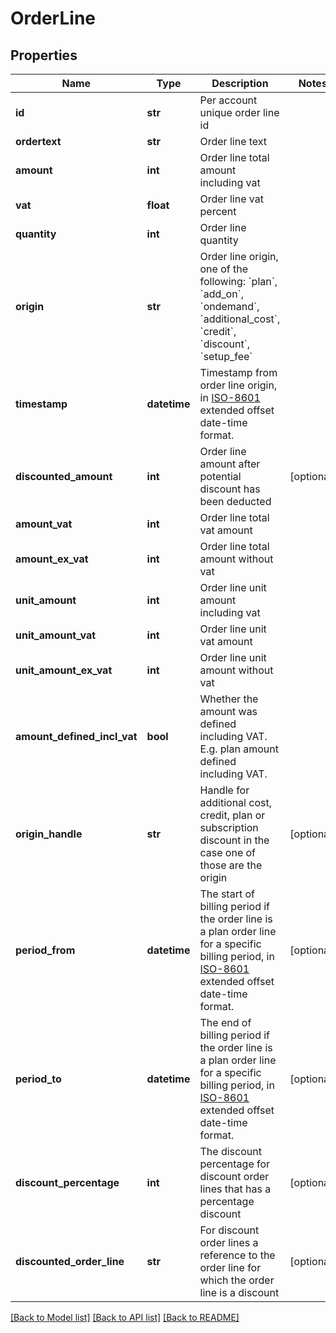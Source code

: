 # OrderLine

## Properties
Name | Type | Description | Notes
------------ | ------------- | ------------- | -------------
**id** | **str** | Per account unique order line id | 
**ordertext** | **str** | Order line text | 
**amount** | **int** | Order line total amount including vat | 
**vat** | **float** | Order line vat percent | 
**quantity** | **int** | Order line quantity | 
**origin** | **str** | Order line origin, one of the following: &#x60;plan&#x60;, &#x60;add_on&#x60;, &#x60;ondemand&#x60;, &#x60;additional_cost&#x60;, &#x60;credit&#x60;, &#x60;discount&#x60;, &#x60;setup_fee&#x60; | 
**timestamp** | **datetime** | Timestamp from order line origin, in [ISO-8601](http://en.wikipedia.org/wiki/ISO_8601) extended offset date-time format. | 
**discounted_amount** | **int** | Order line amount after potential discount has been deducted | [optional] 
**amount_vat** | **int** | Order line total vat amount | 
**amount_ex_vat** | **int** | Order line total amount without vat | 
**unit_amount** | **int** | Order line unit amount including vat | 
**unit_amount_vat** | **int** | Order line unit vat amount | 
**unit_amount_ex_vat** | **int** | Order line unit amount without vat | 
**amount_defined_incl_vat** | **bool** | Whether the amount was defined including VAT. E.g. plan amount defined including VAT. | 
**origin_handle** | **str** | Handle for additional cost, credit, plan or subscription discount in the case one of those are the origin | [optional] 
**period_from** | **datetime** | The start of billing period if the order line is a plan order line for a specific billing period, in [ISO-8601](http://en.wikipedia.org/wiki/ISO_8601) extended offset date-time format. | [optional] 
**period_to** | **datetime** | The end of billing period if the order line is a plan order line for a specific billing period, in [ISO-8601](http://en.wikipedia.org/wiki/ISO_8601) extended offset date-time format. | [optional] 
**discount_percentage** | **int** | The discount percentage for discount order lines that has a percentage discount | [optional] 
**discounted_order_line** | **str** | For discount order lines a reference to the order line for which the order line is a discount | [optional] 

[[Back to Model list]](../README.md#documentation-for-models) [[Back to API list]](../README.md#documentation-for-api-endpoints) [[Back to README]](../README.md)



